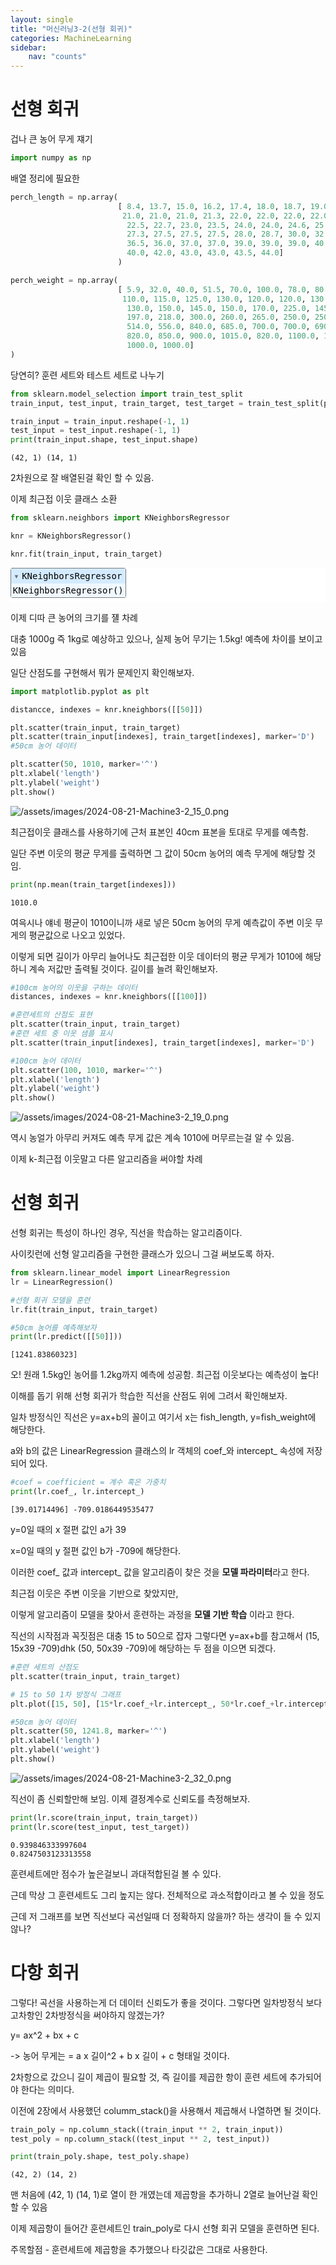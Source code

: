 ```yaml
---
layout: single
title: "머신러닝3-2(선형 회귀)"
categories: MachineLearning
sidebar:
    nav: "counts"
---
```


# 선형 회귀

겁나 큰 농어 무게 쟤기


```python
import numpy as np
```

배열 정리에 필요한


```python
perch_length = np.array(
                        [ 8.4, 13.7, 15.0, 16.2, 17.4, 18.0, 18.7, 19.0, 19.6, 20.0,
                         21.0, 21.0, 21.0, 21.3, 22.0, 22.0, 22.0, 22.0, 22.0, 22.5,
                          22.5, 22.7, 23.0, 23.5, 24.0, 24.0, 24.6, 25.0, 25.6, 26.5,
                          27.3, 27.5, 27.5, 27.5, 28.0, 28.7, 30.0, 32.8, 34.5, 35.0,
                          36.5, 36.0, 37.0, 37.0, 39.0, 39.0, 39.0, 40.0, 40.0, 40.0,
                          40.0, 42.0, 43.0, 43.0, 43.5, 44.0]
                        )

```


```python
perch_weight = np.array(
                        [ 5.9, 32.0, 40.0, 51.5, 70.0, 100.0, 78.0, 80.0, 85.0, 85.0,
                         110.0, 115.0, 125.0, 130.0, 120.0, 120.0, 130.0, 135.0, 110.0,
                          130.0, 150.0, 145.0, 150.0, 170.0, 225.0, 145.0, 188.0, 180.0,
                          197.0, 218.0, 300.0, 260.0, 265.0, 250.0, 250.0, 300.0, 320.0,
                          514.0, 556.0, 840.0, 685.0, 700.0, 700.0, 690.0, 900.0, 650.0,
                          820.0, 850.0, 900.0, 1015.0, 820.0, 1100.0, 1000.0, 1100.0,
                          1000.0, 1000.0]
)
```

당연히? 훈련 세트와 테스트 세트로 나누기


```python
from sklearn.model_selection import train_test_split
train_input, test_input, train_target, test_target = train_test_split(perch_length, perch_weight, random_state=42)
```


```python
train_input = train_input.reshape(-1, 1)
test_input = test_input.reshape(-1, 1)
print(train_input.shape, test_input.shape)
```

    (42, 1) (14, 1)
    

2차원으로 잘 배열된걸 확인 할 수 있음.

이제 최근접 이웃 클래스 소환


```python
from sklearn.neighbors import KNeighborsRegressor

knr = KNeighborsRegressor()

knr.fit(train_input, train_target)
```




<style>#sk-container-id-2 {color: black;background-color: white;}#sk-container-id-2 pre{padding: 0;}#sk-container-id-2 div.sk-toggleable {background-color: white;}#sk-container-id-2 label.sk-toggleable__label {cursor: pointer;display: block;width: 100%;margin-bottom: 0;padding: 0.3em;box-sizing: border-box;text-align: center;}#sk-container-id-2 label.sk-toggleable__label-arrow:before {content: "▸";float: left;margin-right: 0.25em;color: #696969;}#sk-container-id-2 label.sk-toggleable__label-arrow:hover:before {color: black;}#sk-container-id-2 div.sk-estimator:hover label.sk-toggleable__label-arrow:before {color: black;}#sk-container-id-2 div.sk-toggleable__content {max-height: 0;max-width: 0;overflow: hidden;text-align: left;background-color: #f0f8ff;}#sk-container-id-2 div.sk-toggleable__content pre {margin: 0.2em;color: black;border-radius: 0.25em;background-color: #f0f8ff;}#sk-container-id-2 input.sk-toggleable__control:checked~div.sk-toggleable__content {max-height: 200px;max-width: 100%;overflow: auto;}#sk-container-id-2 input.sk-toggleable__control:checked~label.sk-toggleable__label-arrow:before {content: "▾";}#sk-container-id-2 div.sk-estimator input.sk-toggleable__control:checked~label.sk-toggleable__label {background-color: #d4ebff;}#sk-container-id-2 div.sk-label input.sk-toggleable__control:checked~label.sk-toggleable__label {background-color: #d4ebff;}#sk-container-id-2 input.sk-hidden--visually {border: 0;clip: rect(1px 1px 1px 1px);clip: rect(1px, 1px, 1px, 1px);height: 1px;margin: -1px;overflow: hidden;padding: 0;position: absolute;width: 1px;}#sk-container-id-2 div.sk-estimator {font-family: monospace;background-color: #f0f8ff;border: 1px dotted black;border-radius: 0.25em;box-sizing: border-box;margin-bottom: 0.5em;}#sk-container-id-2 div.sk-estimator:hover {background-color: #d4ebff;}#sk-container-id-2 div.sk-parallel-item::after {content: "";width: 100%;border-bottom: 1px solid gray;flex-grow: 1;}#sk-container-id-2 div.sk-label:hover label.sk-toggleable__label {background-color: #d4ebff;}#sk-container-id-2 div.sk-serial::before {content: "";position: absolute;border-left: 1px solid gray;box-sizing: border-box;top: 0;bottom: 0;left: 50%;z-index: 0;}#sk-container-id-2 div.sk-serial {display: flex;flex-direction: column;align-items: center;background-color: white;padding-right: 0.2em;padding-left: 0.2em;position: relative;}#sk-container-id-2 div.sk-item {position: relative;z-index: 1;}#sk-container-id-2 div.sk-parallel {display: flex;align-items: stretch;justify-content: center;background-color: white;position: relative;}#sk-container-id-2 div.sk-item::before, #sk-container-id-2 div.sk-parallel-item::before {content: "";position: absolute;border-left: 1px solid gray;box-sizing: border-box;top: 0;bottom: 0;left: 50%;z-index: -1;}#sk-container-id-2 div.sk-parallel-item {display: flex;flex-direction: column;z-index: 1;position: relative;background-color: white;}#sk-container-id-2 div.sk-parallel-item:first-child::after {align-self: flex-end;width: 50%;}#sk-container-id-2 div.sk-parallel-item:last-child::after {align-self: flex-start;width: 50%;}#sk-container-id-2 div.sk-parallel-item:only-child::after {width: 0;}#sk-container-id-2 div.sk-dashed-wrapped {border: 1px dashed gray;margin: 0 0.4em 0.5em 0.4em;box-sizing: border-box;padding-bottom: 0.4em;background-color: white;}#sk-container-id-2 div.sk-label label {font-family: monospace;font-weight: bold;display: inline-block;line-height: 1.2em;}#sk-container-id-2 div.sk-label-container {text-align: center;}#sk-container-id-2 div.sk-container {/* jupyter's `normalize.less` sets `[hidden] { display: none; }` but bootstrap.min.css set `[hidden] { display: none !important; }` so we also need the `!important` here to be able to override the default hidden behavior on the sphinx rendered scikit-learn.org. See: https://github.com/scikit-learn/scikit-learn/issues/21755 */display: inline-block !important;position: relative;}#sk-container-id-2 div.sk-text-repr-fallback {display: none;}</style><div id="sk-container-id-2" class="sk-top-container"><div class="sk-text-repr-fallback"><pre>KNeighborsRegressor()</pre><b>In a Jupyter environment, please rerun this cell to show the HTML representation or trust the notebook. <br />On GitHub, the HTML representation is unable to render, please try loading this page with nbviewer.org.</b></div><div class="sk-container" hidden><div class="sk-item"><div class="sk-estimator sk-toggleable"><input class="sk-toggleable__control sk-hidden--visually" id="sk-estimator-id-2" type="checkbox" checked><label for="sk-estimator-id-2" class="sk-toggleable__label sk-toggleable__label-arrow">KNeighborsRegressor</label><div class="sk-toggleable__content"><pre>KNeighborsRegressor()</pre></div></div></div></div></div>



이제 디따 큰 농어의 크기를 쟬 차례

대충 1000g 즉 1kg로 예상하고 있으나, 실제 농어 무기는 1.5kg! 예측에 차이를 보이고 있음

일단 산점도를 구현해서 뭐가 문제인지 확인해보자.


```python
import matplotlib.pyplot as plt

distancce, indexes = knr.kneighbors([[50]])

plt.scatter(train_input, train_target)
plt.scatter(train_input[indexes], train_target[indexes], marker='D')
#50cm 농어 데이터

plt.scatter(50, 1010, marker='^')
plt.xlabel('length')
plt.ylabel('weight')
plt.show()
```


![/assets/images/2024-08-21-Machine3-2_15_0.png](</assets/images/2024-08-21-Machine3-2_15_0.png>)            
    


최근접이웃 클래스를 사용하기에 근처 표본인 40cm 표본을 토대로 무게를 예측함.

일단 주변 이웃의 평균 무게를 출력하면 그 값이 50cm 농어의 예측 무게에 해당할 것임.


```python
print(np.mean(train_target[indexes]))
```

    1010.0
    

여윽시나 얘네 평균이 1010이니까 새로 넣은 50cm 농어의 무게 예측값이 주변 이웃 무게의 평균값으로 나오고 있었다.

이렇게 되면 길이가 아무리 늘어나도 최근접한 이웃 데이터의 평균 무게가 1010에 해당하니 계속 저값만 출력될 것이다. 길이를 늘려 확인해보자.


```python
#100cm 농어의 이웃을 구하는 데이터
distances, indexes = knr.kneighbors([[100]])

#훈련세트의 산점도 표현
plt.scatter(train_input, train_target)
#훈련 세트 중 이웃 샘플 표시
plt.scatter(train_input[indexes], train_target[indexes], marker='D')

#100cm 농어 데이터
plt.scatter(100, 1010, marker='^')
plt.xlabel('length')
plt.ylabel('weight')
plt.show()
```


    
![/assets/images/2024-08-21-Machine3-2_19_0.png](</assets/images/2024-08-21-Machine3-2_19_0.png>)            
    


역시 농얼가 아무리 커져도 예측 무게 값은 계속 1010에 머무르는걸 알 수 있음.

이제 k-최근접 이웃말고 다른 알고리즘을 써야할 차례

# 선형 회귀

선형 회귀는 특성이 하나인 경우, 직선을 학습하는 알고리즘이다.

사이킷런에 선형 알고리즘을 구현한 클래스가 있으니 그걸 써보도록 하자.


```python
from sklearn.linear_model import LinearRegression
lr = LinearRegression()

#선형 회귀 모델을 훈련
lr.fit(train_input, train_target)

#50cm 농어를 예측해보자
print(lr.predict([[50]]))

```

    [1241.83860323]
    

오! 원래 1.5kg인 농어를 1.2kg까지 예측에 성공함. 최근접 이웃보다는 예측성이 높다!

이해를 돕기 위해 선형 회귀가 학습한 직선을 산점도 위에 그려서 확인해보자.

일차 방정식인 직선은 y=ax+b의 꼴이고 여기서 x는 fish_length, y=fish_weight에 해당한다.

a와 b의 값은 LinearRegression 클래스의 lr 객체의 coef_와 intercept_ 속성에 저장되어 있다.




```python
#coef = coefficient = 계수 혹은 가중치
print(lr.coef_, lr.intercept_)
```

    [39.01714496] -709.0186449535477
    

y=0일 때의 x 절편 값인 a가 39

x=0일 때의 y 절편 값인 b가 -709에 해당한다.

이러한 coef_ 값과 intercept_ 값을 알고리즘이 찾은 것을 **모델 파라미터**라고 한다.

최근접 이웃은 주변 이웃을 기반으로 찾았지만,

이렇게 알고리즘이 모델을 찾아서 훈련하는 과정을 **모델 기반 학습** 이라고 한다.


직선의 시작점과 꼭짓점은 대충 15 to 50으로 잡자 그렇다면
y=ax+b를 참고해서
(15, 15x39 -709)dhk (50, 50x39 -709)에 해당하는 두 점을 이으면 되겠다.


```python
#훈련 세트의 산점도
plt.scatter(train_input, train_target)

# 15 to 50 1차 방정식 그래프
plt.plot([15, 50], [15*lr.coef_+lr.intercept_, 50*lr.coef_+lr.intercept_])

#50cm 농어 데이터
plt.scatter(50, 1241.8, marker='^')
plt.xlabel('length')
plt.ylabel('weight')
plt.show()
```


    
![/assets/images/2024-08-21-Machine3-2_32_0.png](</assets/images/2024-08-21-Machine3-2_32_0.png>)            


직선이 좀 신뢰할만해 보임. 이제 결정계수로 신뢰도를 측정해보자.


```python
print(lr.score(train_input, train_target))
print(lr.score(test_input, test_target))
```

    0.939846333997604
    0.8247503123313558
    

훈련세트에만 점수가 높은걸보니 과대적합된걸 볼 수 있다.

근데 막상 그 훈련세트도 그리 높지는 않다. 전체적으로 과소적합이라고 볼 수 있을 정도

근데 저 그래프를 보면 직선보다 곡선일때 더 정확하지 않을까? 하는 생각이 들 수 있지 않나?

# 다항 회귀

그렇다! 곡선을 사용하는게 더 데이터 신뢰도가 좋을 것이다.
그렇다면 일차방정식 보다 고차항인 2차방정식을 써야하지 않겠는가?

y= ax^2 + bx + c

-> 농어 무게는 = a x 길이^2 + b x 길이 + c 형태일 것이다.


2차항으로 갔으니 길이 제곱이 필요할 것, 즉 길이를 제곱한 항이 훈련 세트에 추가되어야 한다는 의미다.

이전에 2장에서 사용했던 columm_stack()을 사용해서 제곱해서 나열하면 될 것이다.


```python
train_poly = np.column_stack((train_input ** 2, train_input))
test_poly = np.column_stack((test_input ** 2, test_input))
```


```python
print(train_poly.shape, test_poly.shape)
```

    (42, 2) (14, 2)
    

맨 처음에 (42, 1) (14, 1)로 열이 한 개였는데 제곱항을 추가하니 2열로 늘어난걸 확인할 수 있음


이제 제곱항이 들어간 훈련세트인 train_poly로 다시 선형 회귀 모델을 훈련하면 된다.

주목할점 - 훈련세트에 제곱항을 추가했으나 타깃값은 그대로 사용한다.


